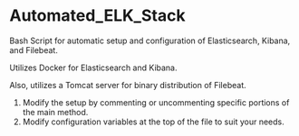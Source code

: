 # Automated_ELK_Stack
Bash Script for automatic setup and configuration of Elasticsearch, Kibana, and Filebeat.

Utilizes Docker for Elasticsearch and Kibana. 

Also, utilizes a Tomcat server for binary distribution of Filebeat. 

1. Modify the setup by commenting or uncommenting specific portions of the main method.
2. Modify configuration variables at the top of the file to suit your needs.
